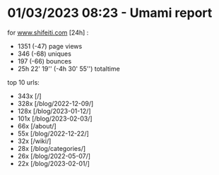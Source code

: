 # 01/03/2023 08:23 - Umami report
for www.shifeiti.com [24h] :

 - 1351 (-47) page views
 - 346 (-68) uniques
 - 197 (-66) bounces
 - 25h 22' 19'' (-4h 30' 55'') totaltime


top 10 urls:
 - 343x [/]
 - 328x [/blog/2022-12-09/]
 - 128x [/blog/2023-01-12/]
 - 101x [/blog/2023-02-03/]
 - 66x [/about/]
 - 55x [/blog/2022-12-22/]
 - 32x [/wiki/]
 - 28x [/blog/categories/]
 - 26x [/blog/2022-05-07/]
 - 22x [/blog/2023-02-01/]


